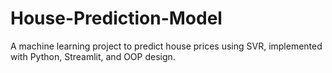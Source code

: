 # House-Prediction-Model
A machine learning project to predict house prices using SVR, implemented with Python, Streamlit, and OOP design.

